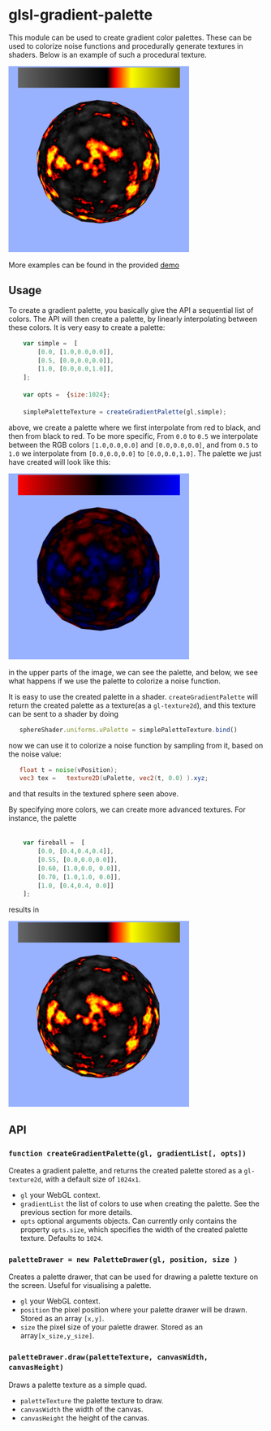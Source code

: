 # glsl-gradient-palette

This module can be used to create gradient color palettes. These can be used to colorize noise functions and procedurally
generate textures in shaders. Below is an example of such a procedural texture.

<img src="images/lava.png" width="356" height="366" />

More examples can be found in the provided [demo](http://erkaman.github.io/glsl-gradient-palette/)

## Usage

To create a gradient palette, you basically give the API a sequential list of colors. The API will then create a
palette, by linearly interpolating between these colors. It is very easy to create a palette:

```javascript
    var simple =  [
        [0.0, [1.0,0.0,0.0]],
        [0.5, [0.0,0.0,0.0]],
        [1.0, [0.0,0.0,1.0]],
    ];

    var opts =  {size:1024};

    simplePaletteTexture = createGradientPalette(gl,simple);
```

above, we create a palette where we first interpolate from red to black, and then from black to red. To be more specific,
From `0.0` to `0.5` we interpolate between the RGB colors `[1.0,0.0,0.0]` and `[0.0,0.0,0.0]`, and from
`0.5` to `1.0` we interpolate from  `[0.0,0.0,0.0]` to `[0.0,0.0,1.0]`. The palette we just have created will
look like this:

<img src="images/simple.png" width="356" height="366" />

in the upper parts of the image, we can see the palette, and below, we see what happens if we use the palette to
colorize a noise function.

It is easy to use the created palette in a shader. `createGradientPalette` will return the created palette as a
texture(as a `gl-texture2d`), and this texture can be sent to a shader by doing

```javascript
   sphereShader.uniforms.uPalette = simplePaletteTexture.bind()
```

now we can use it to colorize a noise function by sampling from it, based on the noise value:

```glsl
   float t = noise(vPosition);
   vec3 tex =   texture2D(uPalette, vec2(t, 0.0) ).xyz;
```

and that results in the textured sphere seen above.

By specifying more colors, we can create more advanced textures. For instance, the palette

```javascript

    var fireball =  [
        [0.0, [0.4,0.4,0.4]],
        [0.55, [0.0,0.0,0.0]],
        [0.60, [1.0,0.0, 0.0]],
        [0.70, [1.0,1.0, 0.0]],
        [1.0, [0.4,0.4, 0.0]]
    ];
```

results in

<img src="images/lava.png" width="356" height="366" />

## API

### `function createGradientPalette(gl, gradientList[, opts])`

Creates a gradient palette, and returns the created palette stored as a `gl-texture2d`, with a default size of
`1024x1`.

* `gl` your WebGL context.
* `gradientList` the list of colors to use when creating the palette. See the previous section for more details.
* `opts` optional arguments objects. Can currently only contains the property `opts.size`, which specifies the width
of the created palette texture. Defaults to `1024`.

### `paletteDrawer = new PaletteDrawer(gl, position, size )`

Creates a palette drawer, that can be used for drawing a palette texture on the screen. Useful for visualising a palette.

* `gl` your WebGL context.
* `position` the pixel position where your palette drawer will be drawn. Stored as an array `[x,y]`.
* `size` the pixel size of your palette drawer. Stored as an array`[x_size,y_size]`.


### `paletteDrawer.draw(paletteTexture, canvasWidth, canvasHeight)`

Draws a palette texture as a simple quad.

* `paletteTexture` the palette texture to draw.
* `canvasWidth` the width of the canvas.
* `canvasHeight` the height of the canvas.
